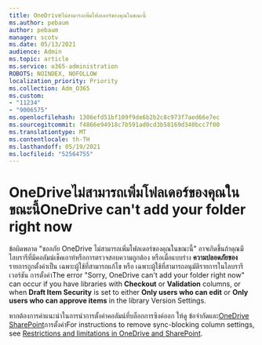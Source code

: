 ```yaml
---
title: OneDriveไม่สามารถเพิ่มโฟลเดอร์ของคุณในขณะนี้
ms.author: pebaum
author: pebaum
manager: scotv
ms.date: 05/13/2021
audience: Admin
ms.topic: article
ms.service: o365-administration
ROBOTS: NOINDEX, NOFOLLOW
localization_priority: Priority
ms.collection: Adm_O365
ms.custom:
- "11234"
- "9006575"
ms.openlocfilehash: 1306efd51bf109f9de6b2b2c8c973f7aed66e7ec
ms.sourcegitcommit: f4866e94918c7b591ad0cd3b58169d340bcc7f00
ms.translationtype: MT
ms.contentlocale: th-TH
ms.lasthandoff: 05/19/2021
ms.locfileid: "52564755"
---
```

# <a name="onedrive-cant-add-your-folder-right-now"></a><span data-ttu-id="4bc4e-102">OneDriveไม่สามารถเพิ่มโฟลเดอร์ของคุณในขณะนี้</span><span class="sxs-lookup"><span data-stu-id="4bc4e-102">OneDrive can't add your folder right now</span></span>

<span data-ttu-id="4bc4e-103">ข้อผิดพลาด "ขออภัย OneDrive ไม่สามารถเพิ่มโฟลเดอร์ของคุณในขณะนี้" อาจเกิดขึ้นถ้าคุณมีไลบรารีที่มีคอลัมน์เช็คเอาท์หรือการตรวจสอบความถูกต้อง หรือเมื่อแบบร่าง **ความปลอดภัยของ** รายการถูกตั้งค่าเป็น เฉพาะผู้ใช้ที่สามารถแก้ไข หรือ เฉพาะผู้ใช้ที่สามารถอนุมัติรายการในไลบรารีเวอร์ชัน การตั้งค่า</span><span class="sxs-lookup"><span data-stu-id="4bc4e-103">The error "Sorry, OneDrive can't add your folder right now" can occur if you have libraries with **Checkout** or **Validation** columns, or when **Draft Item Security** is set to either **Only users who can edit** or **Only users who can approve items** in the library Version Settings.</span></span> 

<span data-ttu-id="4bc4e-104">หากต้องการคําแนะนําในการนําการตั้งค่าคอลัมน์ที่บล็อกการซิงค์ออก ให้ดู ข้อจํากัดและ[OneDrive SharePoint](https://support.microsoft.com/office/64883a5d-228e-48f5-b3d2-eb39e07630fa)การตั้งค่า</span><span class="sxs-lookup"><span data-stu-id="4bc4e-104">For instructions to remove sync-blocking column settings, see [Restrictions and limitations in OneDrive and SharePoint](https://support.microsoft.com/office/64883a5d-228e-48f5-b3d2-eb39e07630fa).</span></span>

